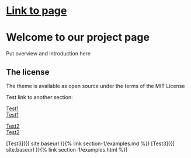 # [Link to page](https://hexelena.github.io/doc-test/)

# Welcome to our project page

Put overview and introduction here
## The license

The theme is available as open source under the terms of the MIT License

Test link to another section:

[Test1](/section-1/examples.md)  
[Test1](/doc-test/section-1/examples.html)  


[Test2]({{site.baseurl}}/section-1/examples.md)  
[Test2]({{site.baseurl}}/section-1/examples.html)  

[Test3]({{ site.baseurl }}{% link section-1/examples.md %})
[Test3]({{ site.baseurl }}{% link section-1/examples.html %})
